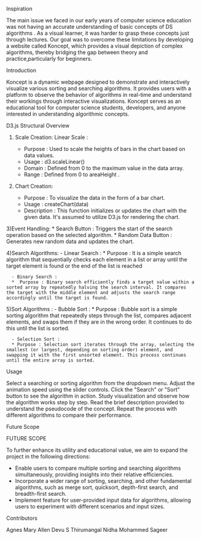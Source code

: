 Inspiration

The main issue we faced in our early years of computer science education was not having an accurate understanding of basic concepts of DS algorithms . As a visual learner, it was harder to grasp these concepts just through lectures. Our goal was to overcome these limitations by developing a website called Koncept, which provides a visual depiction of complex algorithms, thereby bridging the gap between theory and practice,particularly for beginners.

Introduction

Koncept is a dynamic webpage designed to demonstrate and interactively visualize various sorting and searching algorithms. It provides users with a platform to observe the behavior of algorithms in real-time and understand their workings through interactive visualizations. Koncept serves as an educational tool for computer science students, developers, and anyone interested in understanding algorithmic concepts.

D3.js Structural Overview

1) Scale Creation:
        Linear Scale : 
      *  Purpose : Used to scale the heights of bars in the chart based on data values.
      *  Usage : d3.scaleLinear() 
      *  Domain : Defined from 0 to the maximum value in the  data  array.
      *  Range : Defined from 0 to  areaHeight .

2) Chart Creation:
    *  Purpose : To visualize the data in the form of a bar chart.
    *  Usage :  createChart(data)
    *  Description : This function initializes or updates the chart with the given data. It's assumed to utilize D3.js for rendering the chart.

3)Event Handling:
      *  Search Button : Triggers the start of the search operation based on the selected algorithm.
      * Random Data Button : Generates new random data and updates the chart.
  
4)Search Algorithms:
      -  Linear Search :
      *  Purpose : It is a simple search algorithm that sequentially checks each element in a list or array until the target element is found or the end of the list is reached
      
      - Binary Search :
      *  Purpose : Binary search efficiently finds a target value within a sorted array by repeatedly halving the search interval. It compares the target with the middle element and adjusts the search range accordingly until the target is found.

5)Sort Algorithms :
      - Bubble Sort :
      * Purpose : Bubble sort is a simple sorting algorithm that repeatedly steps through the list, compares adjacent elements, and swaps them if they are in the wrong order. It continues to do this until the list is sorted.

      - Selection Sort :
      * Purpose : Selection sort iterates through the array, selecting the smallest (or largest, depending on sorting order) element, and swapping it with the first unsorted element. This process continues until the entire array is sorted. 

Usage

Select a searching or sorting algorithm from the dropdown menu.
Adjust the animation speed using the slider controls.
Click the "Search" or "Sort" button to see the algorithm in action.
Study visualization and observe how the algorithm works step by step.
Read the brief description provided to understand the pseudocode of the concept.
Repeat the process with different algorithms to compare their performance.

Future Scope

FUTURE SCOPE

To further enhance its utility and educational value, we aim to expand the project in the following directions:

* Enable users to compare multiple sorting and searching algorithms simultaneously, providing insights into their relative efficiencies.
* Incorporate a wider range of sorting, searching, and other fundamental algorithms, such as merge sort, quicksort, depth-first search, and breadth-first search.
* Implement feature for user-provided input data for algorithms, allowing users to experiment with different scenarios and input sizes.

Contributors 

Agnes Mary Allen
Devu S Thirumangal
Nidha Mohammed Sageer

